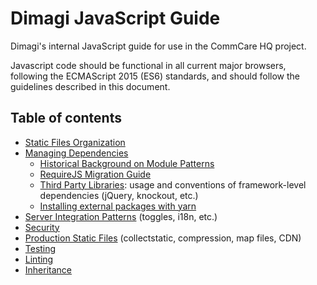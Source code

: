 # Dimagi JavaScript Guide

Dimagi's internal JavaScript guide for use in the CommCare HQ project.

Javascript code should be functional in all current major browsers, following the ECMAScript 2015 (ES6) standards, and should follow the guidelines described in this document.

## Table of contents

- [Static Files Organization](./code-organization.md)
- [Managing Dependencies](./dependencies.md)
   - [Historical Background on Module Patterns](./module-history.md)
   - [RequireJS Migration Guide](./migrating.md)
   - [Third Party Libraries](./libraries.md): usage and conventions of framework-level dependencies (jQuery, knockout, etc.)
   - [Installing external packages with yarn](./external-packages.md)
- [Server Integration Patterns](./integration-patterns.md) (toggles, i18n, etc.)
- [Security](./security.md)
- [Production Static Files](./static-files.md) (collectstatic, compression, map files, CDN)
- [Testing](./testing.md)
- [Linting](./linting.md)
- [Inheritance](./inheritance.md)
